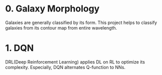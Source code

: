 # 0. Galaxy Morphology
Galaxies are generally classified by its form. This project helps to classify galaxies from its contour map from entire wavelength.

# 1. DQN
DRL(Deep Reinforcement Learning) applies DL on RL to optimize its complexity. Especially, DQN alternates Q-function to NNs.
